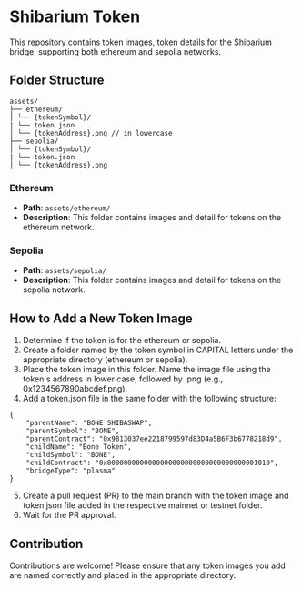 # Shibarium Token

This repository contains token images, token details for the Shibarium bridge, supporting both ethereum and sepolia networks.

## Folder Structure

```
assets/
├── ethereum/
│ └── {tokenSymbol}/
| └── token.json
│ └── {tokenAddress}.png // in lowercase
├── sepolia/
│ └── {tokenSymbol}/
| └── token.json
│ └── {tokenAddress}.png
```


### Ethereum

- **Path**: `assets/ethereum/`
- **Description**: This folder contains images and detail for tokens on the ethereum network.

### Sepolia

- **Path**: `assets/sepolia/`
- **Description**: This folder contains images and detail for tokens on the sepolia network.

## How to Add a New Token Image

1. Determine if the token is for the ethereum or sepolia.
2. Create a folder named by the token symbol in CAPITAL letters under the appropriate directory (ethereum or sepolia).
3. Place the token image in this folder. Name the image file using the token's address in lower case, followed by .png (e.g., 0x1234567890abcdef.png).
4. Add a token.json file in the same folder with the following structure:
```
{
    "parentName": "BONE SHIBASWAP",
    "parentSymbol": "BONE",
    "parentContract": "0x9813037ee2218799597d83D4a5B6F3b6778218d9",
    "childName": "Bone Token",
    "childSymbol": "BONE",
    "childContract": "0x0000000000000000000000000000000000001010",
    "bridgeType": "plasma"
}
```
5. Create a pull request (PR) to the main branch with the token image and token.json file added in the respective mainnet or testnet folder.
6. Wait for the PR approval.

## Contribution

Contributions are welcome! Please ensure that any token images you add are named correctly and placed in the appropriate directory.